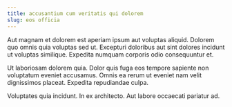 ```yaml
---
title: accusantium cum veritatis qui dolorem
slug: eos officia
---
```


Aut magnam et dolorem est aperiam ipsum aut voluptas aliquid. Dolorem quo omnis quia voluptas sed ut. Excepturi doloribus aut sint dolores incidunt ut voluptas similique. Expedita numquam corporis odio consequuntur et.

Ut laboriosam dolorem quia. Dolor quis fuga eos tempore sapiente non voluptatum eveniet accusamus. Omnis ea rerum ut eveniet nam velit dignissimos placeat. Expedita repudiandae culpa.

Voluptates quia incidunt. In ex architecto. Aut labore occaecati pariatur ad.

